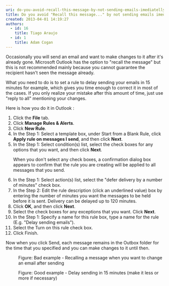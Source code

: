 ```yaml
---
uri: do-you-avoid-recall-this-message-by-not-sending-emails-imediatelly
title: Do you avoid "Recall this message..." by not sending emails imediatelly?
created: 2013-04-01 14:19:27
authors:
  - id: 16
    title: Tiago Araujo
  - id: 1
    title: Adam Cogan
---
```





<span class='intro'> <p>​Occasionally you will send an email and want to make changes to it after it's already gone. Microsoft Outlook has the option to &quot;recall the message&quot; but this is not recommended mainly because you cannot guarantee the recipient hasn't seen the message already.<br></p><p>What you need to do is to set a rule to delay sending your emails in 15 minutes for example, which gives you time enough to correct it in most of the cases. If you only realize your mistake after this amount of time, just use &quot;reply to all&quot; mentioning your changes.</p> </span>

<p>Here is how you do it in Outlook &#58;</p><ol><li>Click the <strong>File</strong> tab.</li><li>Click <strong>Manage Rules &amp; Alerts</strong>.</li><li>Click <strong>New Rule</strong>.</li><li>In the Step 1&#58; Select a template box, under Start from a Blank Rule, click <strong>Apply rule on messages I send</strong>, and then click <strong>Next</strong>.</li><li>In the Step 1&#58; Select condition(s) list, select the check boxes for any options that you want, and then click <strong>Next</strong>.</li><p>When you don't select any check boxes, a confirmation dialog box appears to confirm that the rule you are creating will be applied to all messages that you send.</p><li>In the Step 1&#58; Select action(s) list, select the &quot;defer delivery by a number of minutes&quot; check box.</li><li>In the Step 2&#58; Edit the rule description (click an underlined value) box by entering the number of minutes you want the messages to be held before it is sent. Delivery can be delayed up to 120 minutes.</li><li>Click <strong>OK</strong>, and then click <strong>Next</strong>.</li><li>Select the check boxes for any exceptions that you want. Click <strong>Next</strong>.</li><li>In the Step 1&#58; Specify a name for this rule box, type a name for the rule (E.g. &quot;Delay sending emails&quot;).</li><li>Select the Turn on this rule check box.</li><li>Click Finish.</li></ol><p>Now when you click Send, each message remains in the Outbox folder for the time that you specified and you can make changes to it until then.</p><dl class="badImage"><dt><img src="/PublishingImages/recall-message.jpg" alt="" /></dt><dd>Figure&#58; Bad example - Recalling a message when you want to change an email after sending</dd></dl><dl class="goodImage"><dt><img src="/PublishingImages/create-rule-to-delay-sending.jpg" alt="" /></dt><dd>Figure&#58; Good example - Delay sending in 15 minutes (make it less or more if necessary) </dd></dl>


